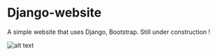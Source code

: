 # Django-website

A simple website that uses Django, Bootstrap. Still under construction !

![alt text](https://github.com/kripeshr22/Django-website/main/webpage.png?raw=true)
